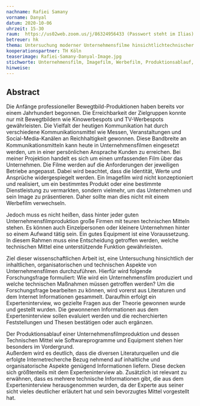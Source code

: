 ```yaml
---
nachname: Rafiei Samany
vorname: Danyal
datum: 2020-10-06
uhrzeit: 15-30
raum:  https://us02web.zoom.us/j/86324956433 (Passwort steht im Ilias) Präsentation
betreuer: hk
thema: Untersuchung moderner Unternehmensfilme hinsichtlichtechnischer Realisierungsmöglichkeiten
kooperationspartner: TH Köln
teaserimage: Rafiei-Samany-Danyal-Image.jpg
stichworte: Unternehmensfilm, Imagefilm, Werbefilm, Produktionsablauf, Software, Equipment
hinweise:
---
```


## Abstract
Die Anfänge professioneller Bewegtbild-Produktionen haben bereits vor einem Jahrhundert begonnen. 
Die Erreichbarkeit der Zielgruppen konnte nur mit Bewegtbildern wie Kinowerbespots und TV-Werbespots gewährleisten. 
Die Vielfalt der heutigen Kommunikation hat durch verschiedene Kommunikationsmittel wie Messen, Veranstaltungen und Social-Media-Kanälen an Reichhaltigkeit gewonnen.
Diese Bandbreite an Kommunikationsmitteln kann heute in Unternehmensﬁlmen eingesetzt werden, um in einer persönlichen Ansprache Kunden zu erreichen. 
Bei meiner Projektion handelt es sich um einen umfassenden Film über das Unternehmen.
Die Filme werden auf die Anforderungen der jeweiligen Betriebe angepasst. 
Dabei wird beachtet, dass die Identität, Werte und Ansprüche widergespiegelt werden.
Ein Imagefilm wird nicht konzeptioniert und realisiert, um ein bestimmtes Produkt oder eine bestimmte Dienstleistung zu vermarkten, 
sondern vielmehr, um das Unternehmen und sein Image zu präsentieren. Daher sollte man dies nicht mit einem Werbefilm verwechseln.

Jedoch muss es nicht heißen, dass hinter jeder guten Unternehmensfilmproduktion große Firmen mit teuren technischen Mitteln stehen. Es können auch Einzelpersonen oder kleinere Unternehmen hinter so einem Aufwand tätig sein. Ein gutes Equipment ist eine Voraussetzung. In diesem Rahmen muss eine Entscheidung getroffen werden, welche technischen Mittel eine unterstützende Funktion gewährleisten.

Ziel dieser wissenschaftlichen Arbeit ist, eine Untersuchung hinsichtlich der inhaltlichen, organisatorischen und technischen Aspekte von Unternehmensfilmen durchzuführen.
Hierfür wird folgende Forschungsfrage formuliert: Wie wird ein Unternehmensfilm produziert und welche technischen Maßnahmen müssen getroffen werden?
Um die Forschungsfrage bearbeiten zu können, wird vorerst aus Literaturen und dem Internet Informationen gesammelt. Daraufhin erfolgt ein Experteninterview, wo gezielte Fragen aus der Theorie gewonnen wurde und gestellt wurden. Die gewonnenen Informationen aus dem Experteninterview sollen evaluiert werden und die recherchierten Feststellungen und Thesen bestätigen oder auch ergänzen.  

Der Produktionsablauf einer Unternehmensfilmproduktion und dessen Technischen Mittel wie Softwareprogramme und Equipment stehen hier besonders im Vordergrund.  
Außerdem wird es deutlich, dass die diversen Literaturquellen und die erfolgte Internetrecherche Bezug nehmend auf inhaltliche und organisatorische Aspekte genügend Informationen liefern. Diese decken sich größtenteils mit dem Experteninterview ab. Zusätzlich ist relevant zu erwähnen, dass es mehrere technische Informationen gibt, die aus dem Experteninterview herausgenommen wurden, da der Experte aus seiner sicht vieles deutlicher erläutert hat und sein bevorzugtes Mittel vorgestellt hat.

